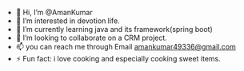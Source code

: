 - 👋 Hi, I’m @AmanKumar
- 👀 I’m interested in devotion life.
- 🌱 I’m currently learning java and its framework(spring boot)
- 💞️ I’m looking to collaborate on a CRM project.
- 📫 you can reach me through Email amankumar49336@gmail.com
- ⚡ Fun fact: i love cooking and especially cooking sweet items.

<!---
Aman kumar is a ✨ special ✨ repository because its `README.md` (this file) appears on your GitHub profile.
You can click the Preview link to take a look at your changes.
--->
